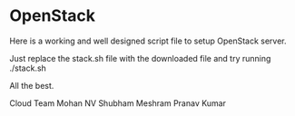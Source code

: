 # OpenStack
Here is a working and well designed script file to setup OpenStack server.

Just replace the stack.sh file with the downloaded file and try running ./stack.sh

All the best.

Cloud Team
  Mohan NV
  Shubham Meshram
  Pranav Kumar

